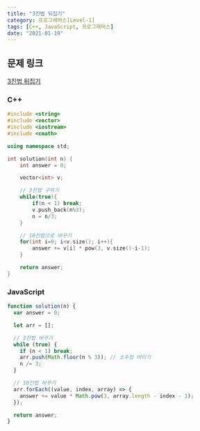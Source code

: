 ```yaml
---
title: "3진법 뒤집기"
category: 프로그래머스[Level-1]
tags: [C++, JavaScript, 프로그래머스]
date: "2021-01-19"
---
```


## 문제 링크

[3진법 뒤집기](https://programmers.co.kr/learn/courses/30/lessons/68935)

### C++

```cpp
#include <string>
#include <vector>
#include <iostream>
#include <cmath>

using namespace std;

int solution(int n) {
    int answer = 0;

    vector<int> v;

    // 3진법 구하기
    while(true){
        if(n < 1) break;
        v.push_back(n%3);
        n = n/3;
    }

    // 10진법으로 바꾸기
    for(int i=0; i<v.size(); i++){
        answer += v[i] * pow(3, v.size()-i-1);
    }

    return answer;
}
```

### JavaScript

```js
function solution(n) {
  var answer = 0;

  let arr = [];

  // 3진법 바꾸기
  while (true) {
    if (n < 1) break;
    arr.push(Math.floor(n % 3)); // 소수점 버리기
    n /= 3;
  }

  // 10진법 바꾸기
  arr.forEach((value, index, array) => {
    answer += value * Math.pow(3, array.length - index - 1);
  });

  return answer;
}
```
